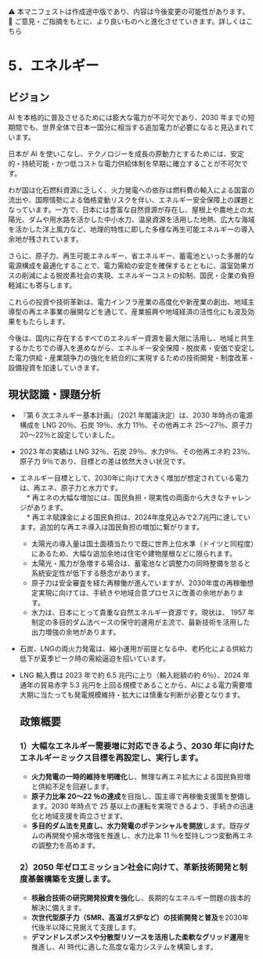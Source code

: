 ⚠️ 本マニフェストは作成途中版であり、内容は今後変更の可能性があります。  
💬 ご意見・ご指摘をもとに、より良いものへと進化させていきます。詳しくはこちら

# 5．エネルギー

## ビジョン

AI を本格的に普及させるためには膨大な電力が不可欠であり、2030 年までの短期間でも、世界全体で日本一国分に相当する追加電力が必要になると見込まれています。

日本が AI を使いこなし、テクノロジーを成長の原動力とするためには、安定的・持続可能・かつ低コストな電力供給体制を早期に確立することが不可欠です。

わが国は化石燃料資源に乏しく、火力発電への依存は燃料費の輸入による国富の流出や、国際情勢による価格変動リスクを伴い、エネルギー安全保障上の課題となっています。一方で、日本には豊富な自然資源が存在し、屋根上や農地上の太陽光、ダムや用水路を活かした中小水力、温泉資源を活用した地熱、広大な海域を活かした洋上風力など、地理的特性に即した多様な再生可能エネルギーの導入余地が残されています。

さらに、原子力、再生可能エネルギー、省エネルギー、蓄電池といった多層的な電源構成を最適化することで、電力需給の安定を確保するとともに、温室効果ガスの削減による脱炭素社会の実現、エネルギーコストの抑制、国民・企業の負担軽減にも寄与します。

これらの投資や技術革新は、電力インフラ産業の高度化や新産業の創出、地域主導型の再エネ事業の展開などを通じて、産業振興や地域経済の活性化にも波及効果をもたらします。

今後は、国内に存在するすべてのエネルギー資源を最大限に活用し、地域と共生するかたちでの導入を進めながら、エネルギー安全保障・脱炭素・安価で安定した電力供給・産業競争力の強化を統合的に実現するための技術開発・制度改革・設備投資を加速していきます。

  ## 現状認識・課題分析

* 『第 6 次エネルギー基本計画』（2021 年閣議決定）は、2030 年時点の電源構成を LNG 20％、石炭 19％、水力 11％、その他再エネ 25〜27％、原子力 20〜22％と設定していました。  
* 2023 年の実績は LNG 32％、石炭 29％、水力9％、その他再エネ約 23％、原子力 9％であり、目標との差は依然大きい状況です。  
* エネルギー目標として、2030年に向けて大きく増加が想定されている電力は、再エネ、原子力と水力です。  
　* 再エネの大幅な増加には、国民負担・現実性の両面から大きなチャレンジがあります。  
  　* 再エネ賦課金による国民負担は、2024年度見込みで2.7兆円に達しています。追加的な再エネ導入は国民負担の増加に繋がります。  
    * 太陽光の導入量は国土面積当たりで既に世界上位水準（ドイツと同程度）にあるため、大幅な追加余地は住宅や建物屋根などに限られます。  
    * 太陽光・風力が急増する場合は、蓄電池など調整力の同時整備を怠ると系統安定性が低下する懸念があります。  
  * 原子力は安全審査を経た再稼働が進んでいますが、2030年度の再稼働想定実現に向けては、手続きや地域合意プロセスに改善の余地があります。  
  * 水力は、日本にとって貴重な自然エネルギー資源です。現状は、 1957 年制定の多目的ダム法ベースの保守的運用が主流で、最新技術を活用した出力増強の余地があります。  
* 石炭、LNGの両火力発電は、縮小運用が前提となる中、老朽化による供給力低下が夏季ピーク時の需給逼迫を招いています。  
* LNG 輸入費は 2023 年で約 6.5 兆円に上り（輸入総額の約 6％）、2024 年通年の貿易赤字 5.3 兆円を上回る規模であることから、AIによる電力需要増大期に当たっても発電規模維持・拡大には慎重な判断が必要となります。

  ## 政策概要

  ### 1）大幅なエネルギー需要増に対応できるよう、2030 年に向けたエネルギーミックス目標を再設定し、実行します。 
  * **火力発電の一時的維持を明確化**し、無理な再エネ拡大による国民負担増と供給不足を回避します。  
  * **原子力比率 20〜22 ％の達成**を目指し、国主導で再稼働支援策を整備します。2030 年時点で 25 基以上の運転を実現できるよう、手続きの迅速化と地域支援を両立させます。  
  * **多目的ダム法を見直し、水力発電のポテンシャルを開放**します。既存ダムの再開発や揚水増強を推進し、水力比率 11 ％を堅持しつつ変動再エネの調整力を高めます。  
  ### 2）2050 年ゼロエミッション社会に向けて、革新技術開発と制度基盤構築を支援します。  
  * **核融合技術の研究開発投資を強化**し、長期的なエネルギー問題の抜本的解決に備えます。  
  * **次世代型原子力（SMR、高温ガス炉など）の技術開発と普及**を2030年代後半以降に見据えて支援します。  
  * **デマンドレスポンスや分散型リソースを活用した柔軟なグリッド運用**を推進し、AI 時代に適した高度な電力システムを構築します。
